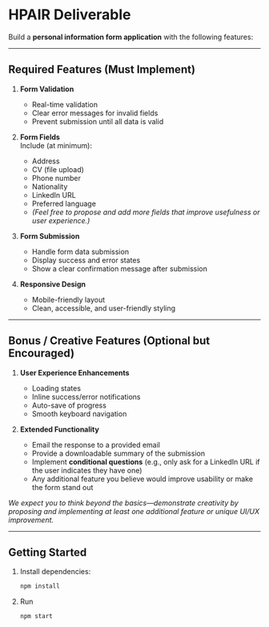 # HPAIR Deliverable

Build a **personal information form application** with the following features:

---

## Required Features (Must Implement)

1. **Form Validation**
   - Real-time validation  
   - Clear error messages for invalid fields  
   - Prevent submission until all data is valid  

2. **Form Fields**  
   Include (at minimum):  
   - Address  
   - CV (file upload)  
   - Phone number  
   - Nationality  
   - LinkedIn URL  
   - Preferred language  
   - *(Feel free to propose and add more fields that improve usefulness or user experience.)*  


3. **Form Submission**
   - Handle form data submission  
   - Display success and error states  
   - Show a clear confirmation message after submission  

4. **Responsive Design**
   - Mobile-friendly layout  
   - Clean, accessible, and user-friendly styling  

---

## Bonus / Creative Features (Optional but Encouraged)

1. **User Experience Enhancements**
   - Loading states  
   - Inline success/error notifications  
   - Auto-save of progress  
   - Smooth keyboard navigation  

2. **Extended Functionality**
   - Email the response to a provided email  
   - Provide a downloadable summary of the submission  
   - Implement **conditional questions** (e.g., only ask for a LinkedIn URL if the user indicates they have one)  
   - Any additional feature you believe would improve usability or make the form stand out  

 *We expect you to think beyond the basics—demonstrate creativity by proposing and implementing at least one additional feature or unique UI/UX improvement.*  

---

## Getting Started

1. Install dependencies:
   ```bash
   npm install
2. Run
   ```bash
   npm start
